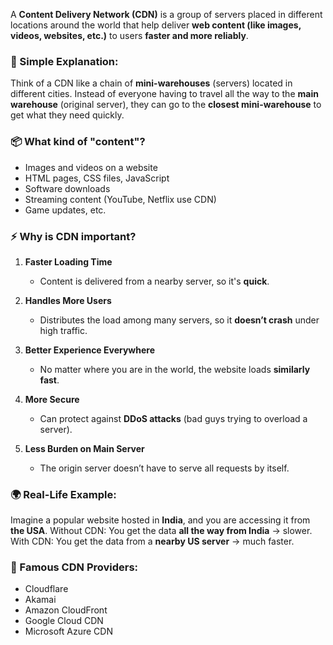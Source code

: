 A **Content Delivery Network (CDN)** is a group of servers placed in different locations around the world that help deliver **web content (like images, videos, websites, etc.)** to users **faster and more reliably**.

### 🧠 Simple Explanation:

Think of a CDN like a chain of **mini-warehouses** (servers) located in different cities.
Instead of everyone having to travel all the way to the **main warehouse** (original server), they can go to the **closest mini-warehouse** to get what they need quickly.

### 📦 What kind of "content"?

* Images and videos on a website
* HTML pages, CSS files, JavaScript
* Software downloads
* Streaming content (YouTube, Netflix use CDN)
* Game updates, etc.

### ⚡ Why is CDN important?

1. **Faster Loading Time**

   * Content is delivered from a nearby server, so it's **quick**.

2. **Handles More Users**

   * Distributes the load among many servers, so it **doesn’t crash** under high traffic.

3. **Better Experience Everywhere**

   * No matter where you are in the world, the website loads **similarly fast**.

4. **More Secure**

   * Can protect against **DDoS attacks** (bad guys trying to overload a server).

5. **Less Burden on Main Server**

   * The origin server doesn’t have to serve all requests by itself.

### 🌍 Real-Life Example:

Imagine a popular website hosted in **India**, and you are accessing it from **the USA**.
Without CDN: You get the data **all the way from India** → slower.
With CDN: You get the data from a **nearby US server** → much faster.

### 🔧 Famous CDN Providers:

* Cloudflare
* Akamai
* Amazon CloudFront
* Google Cloud CDN
* Microsoft Azure CDN
